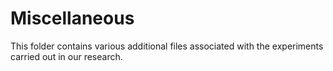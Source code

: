# Miscellaneous

This folder contains various additional files associated with the experiments carried out in our research.

